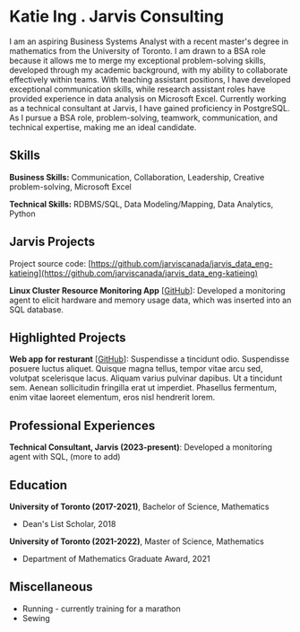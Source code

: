 # Katie Ing . Jarvis Consulting

I am an aspiring Business Systems Analyst with a recent master's degree in mathematics from the University of Toronto. I am drawn to a BSA role because it allows me to merge my exceptional problem-solving skills, developed through my academic background, with my ability to collaborate effectively within teams. With teaching assistant positions, I have developed exceptional communication skills, while research assistant roles have provided experience in data analysis on Microsoft Excel. Currently working as a technical consultant at Jarvis, I have gained proficiency in PostgreSQL. As I pursue a BSA role, problem-solving, teamwork, communication, and technical expertise, making me an ideal candidate.

## Skills

**Business Skills:** Communication, Collaboration, Leadership, Creative problem-solving, Microsoft Excel

**Technical Skills:** RDBMS/SQL, Data Modeling/Mapping, Data Analytics, Python

## Jarvis Projects

Project source code: [https://github.com/jarviscanada/jarvis_data_eng-katieing](https://github.com/jarviscanada/jarvis_data_eng-katieing)


**Linux Cluster Resource Monitoring App** [[GitHub](https://github.com/jarviscanada/jarvis_data_eng-katieing/tree/master/linux_sql)]: Developed a monitoring agent to elicit hardware and memory usage data, which was inserted into an SQL database.


## Highlighted Projects
**Web app for resturant** [[GitHub](https://github.com/jarviscanada/jarvis_profile_builder)]: Suspendisse a tincidunt odio. Suspendisse posuere luctus aliquet. Quisque magna tellus, tempor vitae arcu sed, volutpat scelerisque lacus. Aliquam varius pulvinar dapibus. Ut a tincidunt sem. Aenean sollicitudin fringilla erat ut imperdiet. Phasellus fermentum, enim vitae laoreet elementum, eros nisl hendrerit lorem.


## Professional Experiences

**Technical Consultant, Jarvis (2023-present)**: Developed a monitoring agent with SQL, (more to add)


## Education
**University of Toronto (2017-2021)**, Bachelor of Science, Mathematics
- Dean's List Scholar, 2018

**University of Toronto (2021-2022)**, Master of Science, Mathematics
- Department of Mathematics Graduate Award, 2021


## Miscellaneous
- Running - currently training for a marathon
- Sewing